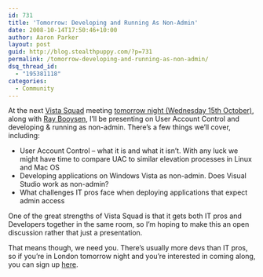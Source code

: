 ```yaml
---
id: 731
title: 'Tomorrow: Developing and Running As Non-Admin'
date: 2008-10-14T17:50:46+10:00
author: Aaron Parker
layout: post
guid: http://blog.stealthpuppy.com/?p=731
permalink: /tomorrow-developing-and-running-as-non-admin/
dsq_thread_id:
  - "195381118"
categories:
  - Community
---
```

At the next [Vista Squad](http://vistasquad.co.uk/Default.aspx) meeting [tomorrow night (Wednesday 15th October)](http://vistasquad.co.uk/blogs/announcements/archive/2008/09/18/vista-squad-rise-of-the-machines-15th-oct-2008.aspx), along with [Ray Booysen](http://vistasquad.co.uk/blogs/nondestructive/default.aspx), I’ll be presenting on User Account Control and developing & running as non-admin. There&#8217;s a few things we&#8217;ll cover, including:

  * User Account Control – what it is and what it isn’t. With any luck we might have time to compare UAC to similar elevation processes in Linux and Mac OS
  * Developing applications on Windows Vista as non-admin. Does Visual Studio work as non-admin?
  * What challenges IT pros face when deploying applications that expect admin access

One of the great strengths of Vista Squad is that it gets both IT pros and Developers together in the same room, so I&#8217;m hoping to make this an open discussion rather that just a presentation.

That means though, we need you. There&#8217;s usually more devs than IT pros, so if you&#8217;re in London tomorrow night and you&#8217;re interested in coming along, you can sign up [here](http://vistasquad.co.uk/blogs/announcements/archive/2008/09/18/vista-squad-rise-of-the-machines-15th-oct-2008.aspx).